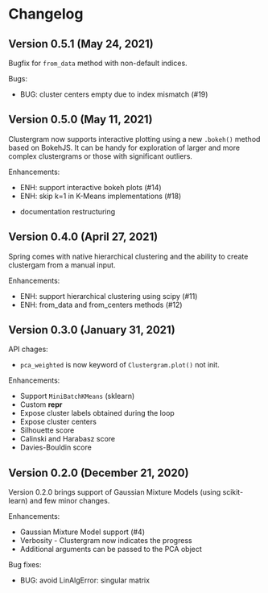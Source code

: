 Changelog
=========

Version 0.5.1 (May 24, 2021)
----------------------------

Bugfix for `from_data` method with non-default indices.

Bugs:

- BUG: cluster centers empty due to index mismatch (#19)


Version 0.5.0 (May 11, 2021)
----------------------------

Clustergram now supports interactive plotting using a new `.bokeh()` method based on BokehJS. It
can be handy for exploration of larger and more complex clustergrams or those with significant outliers.

Enhancements:

- ENH: support interactive bokeh plots (#14)
- ENH: skip k=1 in K-Means implementations (#18)

+ documentation restructuring


Version 0.4.0 (April 27, 2021)
------------------------------

Spring comes with native hierarchical clustering and the ability to create clustergam from a manual input.

Enhancements:

- ENH: support hierarchical clustering using scipy (#11)
- ENH: from_data and from_centers methods (#12)


Version 0.3.0 (January 31, 2021)
--------------------------------

API chages:

- ``pca_weighted`` is now keyword of ``Clustergram.plot()`` not init.

Enhancements:

- Support ``MiniBatchKMeans`` (sklearn)
- Custom __repr__
- Expose cluster labels obtained during the loop
- Expose cluster centers
- Silhouette score
- Calinski and Harabasz score
- Davies-Bouldin score


Version 0.2.0 (December 21, 2020)
---------------------------------

Version 0.2.0 brings support of Gaussian Mixture Models (using scikit-learn) and few minor changes.

Enhancements:

- Gaussian Mixture Model support (#4)
- Verbosity - Clustergram now indicates the progress
- Additional arguments can be passed to the PCA object

Bug fixes:

- BUG: avoid LinAlgError: singular matrix

